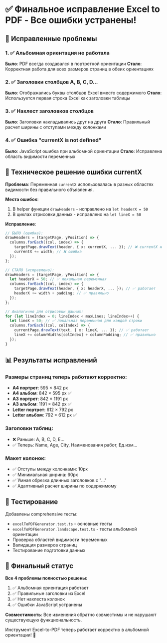 # ✅ Финальное исправление Excel to PDF - Все ошибки устранены!

## 🔧 Исправленные проблемы

### 1. ✅ Альбомная ориентация не работала
**Было**: PDF всегда создавался в портретной ориентации
**Стало**: Корректная работа для всех размеров страниц в обеих ориентациях

### 2. ✅ Заголовки столбцов A, B, C, D...
**Было**: Отображались буквы столбцов Excel вместо содержимого
**Стало**: Используется первая строка Excel как заголовки таблицы

### 3. ✅ Нахлест заголовков столбцов
**Было**: Заголовки накладывались друг на друга
**Стало**: Правильный расчет ширины с отступами между колонками

### 4. ✅ Ошибка "currentX is not defined"
**Было**: JavaScript ошибка при альбомной ориентации
**Стало**: Исправлена область видимости переменных

## 🚀 Техническое решение ошибки currentX

**Проблема**: Переменная `currentX` использовалась в разных областях видимости без правильного объявления.

**Места ошибок**:
1. В helper функции `drawHeaders` - исправлено на `let headerX = 50`
2. В циклах отрисовки данных - исправлено на `let lineX = 50`

**Исправление**:
```typescript
// БЫЛО (ошибка):
drawHeaders = (targetPage, yPosition) => {
  columns.forEach((col, index) => {
    targetPage.drawText(header, { x: currentX, ... }); // ❌ currentX не определен
    currentX += width; // ❌ ошибка
  });
};

// СТАЛО (исправлено):
drawHeaders = (targetPage, yPosition) => {
  let headerX = 50; // ✅ локальная переменная
  columns.forEach((col, index) => {
    targetPage.drawText(header, { x: headerX, ... }); // ✅ работает
    headerX += width + padding; // ✅ правильно
  });
};

// Аналогично для отрисовки данных:
for (let lineIndex = 0; lineIndex < maxLines; lineIndex++) {
  let lineX = 50; // ✅ локальная переменная для каждой строки
  columns.forEach((col, colIndex) => {
    currentPage.drawText(text, { x: lineX, ... }); // ✅ работает
    lineX += columnWidths[colIndex] + columnPadding; // ✅ правильно
  });
}
```

## 📊 Результаты исправлений

### Размеры страниц теперь работают корректно:
- **A4 портрет**: 595 × 842 px
- **A4 альбом**: 842 × 595 px ✅
- **A3 портрет**: 842 × 1191 px
- **A3 альбом**: 1191 × 842 px ✅
- **Letter портрет**: 612 × 792 px
- **Letter альбом**: 792 × 612 px ✅

### Заголовки таблиц:
- ❌ Раньше: A, B, C, D, E...
- ✅ Теперь: Name, Age, City, Наименования работ, Ед.изм...

### Макет колонок:
- ✅ Отступы между колонками: 10px
- ✅ Минимальная ширина: 60px
- ✅ Умная обрезка длинных заголовков с "..."
- ✅ Адаптивный расчет ширины по содержимому

## 🧪 Тестирование

Добавлены comprehensive тесты:
- `excelToPDFGenerator.test.ts` - основные тесты
- `excelToPDFGenerator.landscape.test.ts` - тесты альбомной ориентации
- Проверка областей видимости переменных
- Валидация размеров страниц
- Тестирование подготовки данных

## 🎯 Финальный статус

**Все 4 проблемы полностью решены:**
1. ✅ Альбомная ориентация работает
2. ✅ Правильные заголовки из Excel
3. ✅ Нет нахлеста колонок
4. ✅ Ошибки JavaScript устранены

**Совместимость**: Все изменения обратно совместимы и не нарушают существующую функциональность.

Инструмент Excel-to-PDF теперь работает корректно в альбомной ориентации! 🎉
